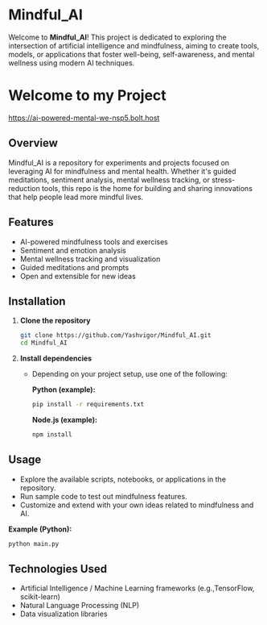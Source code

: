 # Mindful_AI

Welcome to **Mindful_AI**! This project is dedicated to exploring the intersection of artificial intelligence and mindfulness, aiming to create tools, models, or applications that foster well-being, self-awareness, and mental wellness using modern AI techniques.

# Welcome to my Project

https://ai-powered-mental-we-nsp5.bolt.host

## Overview

Mindful_AI is a repository for experiments and projects focused on leveraging AI for mindfulness and mental health. Whether it's guided meditations, sentiment analysis, mental wellness tracking, or stress-reduction tools, this repo is the home for building and sharing innovations that help people lead more mindful lives.

## Features

- AI-powered mindfulness tools and exercises
- Sentiment and emotion analysis
- Mental wellness tracking and visualization
- Guided meditations and prompts
- Open and extensible for new ideas

## Installation

1. **Clone the repository**
   ```bash
   git clone https://github.com/Yashvigor/Mindful_AI.git
   cd Mindful_AI
   ```

2. **Install dependencies**
   - Depending on your project setup, use one of the following:

     **Python (example):**
     ```bash
     pip install -r requirements.txt
     ```

     **Node.js (example):**
     ```bash
     npm install
     ```

## Usage

- Explore the available scripts, notebooks, or applications in the repository.
- Run sample code to test out mindfulness features.
- Customize and extend with your own ideas related to mindfulness and AI.

**Example (Python):**
```bash
python main.py
```

## Technologies Used

- Artificial Intelligence / Machine Learning frameworks (e.g.,TensorFlow, scikit-learn)
- Natural Language Processing (NLP)
- Data visualization libraries

